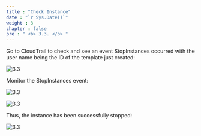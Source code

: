```yaml
---
title : "Check Instance"
date : "`r Sys.Date()`"
weight : 3
chapter : false
pre : " <b> 3.3. </b> "
---
```


Go to CloudTrail to check and see an event StopInstances occurred with the user name being the ID of the template just created:

![3.3](/images/3/3.3/Picture1.png)

Monitor the StopInstances event:

![3.3](/images/3/3.3/s2.png)

![3.3](/images/3/3.3/s3.png)

Thus, the instance has been successfully stopped:

![3.3](/images/3/3.3/Picture4.png)